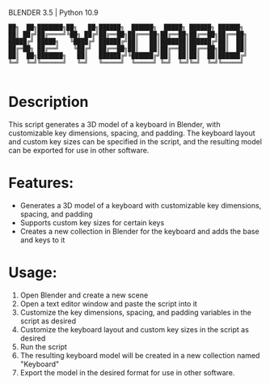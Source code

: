 BLENDER 3.5 | Python 10.9
```
██╗  ██╗███████╗██╗   ██╗██████╗  ██████╗  █████╗ ██████╗ ██████╗ 
██║ ██╔╝██╔════╝╚██╗ ██╔╝██╔══██╗██╔═══██╗██╔══██╗██╔══██╗██╔══██╗
█████╔╝ █████╗   ╚████╔╝ ██████╔╝██║   ██║███████║██████╔╝██║  ██║
██╔═██╗ ██╔══╝    ╚██╔╝  ██╔══██╗██║   ██║██╔══██║██╔══██╗██║  ██║
██║  ██╗███████╗   ██║   ██████╔╝╚██████╔╝██║  ██║██║  ██║██████╔╝
╚═╝  ╚═╝╚══════╝   ╚═╝   ╚═════╝  ╚═════╝ ╚═╝  ╚═╝╚═╝  ╚═╝╚═════╝ 
                                                                  
```

# Description

This script generates a 3D model of a keyboard in Blender, with customizable key dimensions, spacing, and padding. The keyboard layout and custom key sizes can be specified in the script, and the resulting model can be exported for use in other software.

# Features:
- Generates a 3D model of a keyboard with customizable key dimensions, spacing, and padding
- Supports custom key sizes for certain keys
- Creates a new collection in Blender for the keyboard and adds the base and keys to it

# Usage:
1. Open Blender and create a new scene
2. Open a text editor window and paste the script into it
3. Customize the key dimensions, spacing, and padding variables in the script as desired
4. Customize the keyboard layout and custom key sizes in the script as desired
5. Run the script
6. The resulting keyboard model will be created in a new collection named "Keyboard"
7. Export the model in the desired format for use in other software. 


